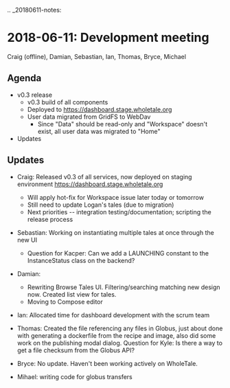.. _20180611-notes:

2018-06-11: Development meeting
===============================
Craig (offline), Damian, Sebastian, Ian, Thomas, Bryce, Michael

Agenda
------
* v0.3 release
  * v0.3 build of all components
  * Deployed to https://dashboard.stage.wholetale.org
  * User data migrated from GridFS to WebDav
    * Since "Data" should be read-only and "Workspace" doesn't exist, all user data was migrated to "Home"
* Updates

Updates
-------
* Craig:  Released v0.3 of all services, now deployed on staging environment https://dashboard.stage.wholetale.org
  * Will apply hot-fix for Workspace issue later today or tomorrow
  * Still need to update Logan's tales (due to migration)
  * Next priorities -- integration testing/documentation; scripting the release process
* Sebastian: Working on instantiating multiple tales at once through the new UI
    * Question for Kacper: Can we add a LAUNCHING constant to the InstanceStatus class on the backend?
* Damian:
    * Rewriting Browse Tales UI. Filtering/searching matching new design now. Created list view for tales.
    * Moving to Compose editor

* Ian: Allocated time for dashboard development with the scrum team
* Thomas: Created the file referencing any files in Globus, just about done with generating a dockerfile from the recipe and image, also did    some work on the publishing modal dialog.
  Question for Kyle: Is there a way to get a file checksum from the Globus API?
* Bryce: No update. Haven't been working actively on WholeTale.
* Mihael: writing code for globus transfers
